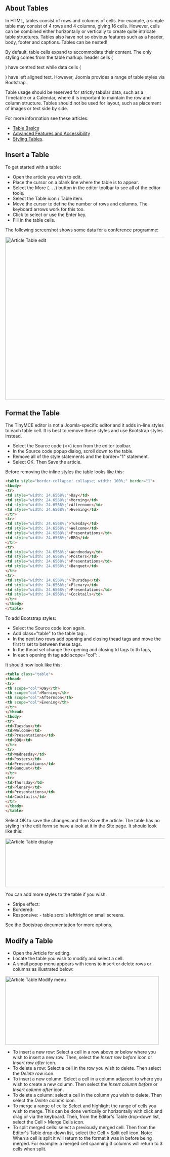 <!-- Filename: J4.x:Article_Tables / Display title: Article Tables -->

## About Tables

In HTML, tables consist of rows and columns of cells. For example, a
simple table may consist of 4 rows and 4 columns, giving 16 cells.
However, cells can be combined either horizontally or vertically to
create quite intricate table structures. Tables also have not so obvious
features such as a header, body, footer and captions. Tables can be
nested!

By default, table cells expand to accommodate their content. The only
styling comes from the table markup: header cells (

) have centred text while data cells (

) have left aligned text. However, Joomla provides a range of table
styles via Bootstrap.

Table usage should be reserved for strictly tabular data, such as a
Timetable or a Calendar, where it is important to maintain the row and
column structure. Tables should not be used for layout, such as
placement of images or text side by side.

For more information see these articles:

- <a
  href="https://developer.mozilla.org/en-US/docs/Learn/HTML/Tables/Basics"
  class="external text" target="_blank"
  rel="nofollow noreferrer noopener">Table Basics</a>
- <a
  href="https://developer.mozilla.org/en-US/docs/Learn/HTML/Tables/Advanced"
  class="external text" target="_blank"
  rel="nofollow noreferrer noopener">Advanced Features and
  Accessibility</a>
- <a
  href="https://developer.mozilla.org/en-US/docs/Learn/CSS/Building_blocks/Styling_tables"
  class="external text" target="_blank"
  rel="nofollow noreferrer noopener">Styling Tables</a>.

## Insert a Table

To get started with a table:

- Open the article you wish to edit.
- Place the cursor on a blank line where the table is to appear.
- Select the More (`...`) button in the editor toolbar to see all of the
  editor tools.
- Select the Table icon / Table item.
- Move the cursor to define the number of rows and columns. The keyboard
  arrows work for this too.
- Click to select or use the Enter key.
- Fill in the table cells.

The following screenshot shows some data for a conference programme:

<img
src="https://docs.joomla.org/images/thumb/2/2d/J4x-article-table-edit-en.png/800px-J4x-article-table-edit-en.png"
class="thumbborder" decoding="async"
srcset="https://docs.joomla.org/images/2/2d/J4x-article-table-edit-en.png 1.5x"
data-file-width="1000" data-file-height="642" width="800" height="514"
alt="Article Table edit" />

## Format the Table

The TinyMCE editor is not a Joomla-specific editor and it adds in-line
styles to each table cell. It is best to remove these styles and use
Bootstrap styles instead.

- Select the Source code (\<\>) icon from the editor toolbar.
- In the Source code popup dialog, scroll down to the table.
- Remove all of the style statements and the border="1" statement.
- Select OK. Then Save the article.

Before removing the inline styles the table looks like this:

```html
<table style="border-collapse: collapse; width: 100%;" border="1">
<tbody>
<tr>
<td style="width: 24.6568%;">Day</td>
<td style="width: 24.6568%;">Morning</td>
<td style="width: 24.6568%;">Afternoon</td>
<td style="width: 24.6568%;">Evening</td>
</tr>
<tr>
<td style="width: 24.6568%;">Tuesday</td>
<td style="width: 24.6568%;">Welcome</td>
<td style="width: 24.6568%;">Presentations</td>
<td style="width: 24.6568%;">BBQ</td>
</tr>
<tr>
<td style="width: 24.6568%;">Wendneday</td>
<td style="width: 24.6568%;">Posters</td>
<td style="width: 24.6568%;">Presentations</td>
<td style="width: 24.6568%;">Banquet</td>
</tr>
<tr>
<td style="width: 24.6568%;">Thursday</td>
<td style="width: 24.6568%;">Plenary</td>
<td style="width: 24.6568%;">Presentations</td>
<td style="width: 24.6568%;">Cocktails</td>
</tr>
</tbody>
</table>
```

To add Bootstrap styles:

- Select the Source code icon again.
- Add class="table" to the table tag:
  .
- In the next two rows add opening and closing thead tags and move the
  first tr set to between these tags.
- In the thead set change the opening and closing td tags to th tags,
- In each opening th tag add scope="col":
  .

It should now look like this:

```html
<table class="table">
<thead>
<tr>
<th scope="col">Day</th>
<th scope="col">Morning</th>
<th scope="col">Afternoon</th>
<th scope="col">Evening</th>
</tr>
</thead>
<tbody>
<tr>
<td>Tuesday</td>
<td>Welcome</td>
<td>Presentations</td>
<td>BBQ</td>
</tr>
<tr>
<td>Wednesday</td>
<td>Posters</td>
<td>Presentations</td>
<td>Banquet</td>
</tr>
<tr>
<td>Thursday</td>
<td>Plenary</td>
<td>Presentations</td>
<td>Cocktails</td>
</tr>
</tbody>
</table>
```

Select OK to save the changes and then Save the article. The table has
no styling in the edit form so have a look at it in the Site page. It
should look like this:

<img
src="https://docs.joomla.org/images/thumb/9/94/J4x-article-table-display-en.png/800px-J4x-article-table-display-en.png"
class="thumbborder" decoding="async"
srcset="https://docs.joomla.org/images/9/94/J4x-article-table-display-en.png 1.5x"
data-file-width="1000" data-file-height="192" width="800" height="154"
alt="Article Table display" />

You can add more styles to the table if you wish:

- Stripe effect:
- Bordered:
- Responsive:
  \- table scrolls left/right on small screens.

See the Bootstrap documentation for more options.

## Modify a Table

- Open the Article for editing.
- Locate the table you wish to modify and select a cell.
- A small popup menu appears with icons to insert or delete rows or
  columns as illustrated below:

<img
src="https://docs.joomla.org/images/7/7c/J4x-article-table-modify-en.png"
class="thumbborder" decoding="async" data-file-width="485"
data-file-height="216" width="485" height="216"
alt="Article Table Modify menu" />

- To insert a new row: Select a cell in a row above or below where you
  wish to insert a new row. Then, select the *Insert row before* icon or
  *Insert row after* icon.
- To delete a row: Select a cell in the row you wish to delete. Then
  select the *Delete row* icon.
- To insert a new column: Select a cell in a column adjacent to where
  you wish to create a new column. Then select the *Insert column
  before* or *Insert column after* icon.
- To delete a column: select a cell in the column you wish to delete.
  Then select the *Delete column* icon.
- To merge a range of cells: Select and highlight the range of cells you
  wish to merge. This can be done vertically or horizontally with click
  and drag or via the keyboard. Then, from the Editor's Table drop-down
  list, select the Cell \> Merge Cells icon.
- To split merged cells: select a previously merged cell. Then from the
  Editor's Table drop-down list, select the Cell \> Split cell icon.
  Note: When a cell is split it will return to the format it was in
  before being merged. For example: a merged cell spanning 3 columns
  will return to 3 cells when split.
